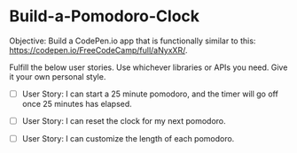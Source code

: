 # Build-a-Pomodoro-Clock

Objective: Build a CodePen.io app that is functionally similar to this: https://codepen.io/FreeCodeCamp/full/aNyxXR/.

Fulfill the below user stories. Use whichever libraries or APIs you need. Give it your own personal style.

- [ ] User Story: I can start a 25 minute pomodoro, and the timer will go off once 25 minutes has elapsed.

- [ ] User Story: I can reset the clock for my next pomodoro.

- [ ] User Story: I can customize the length of each pomodoro.